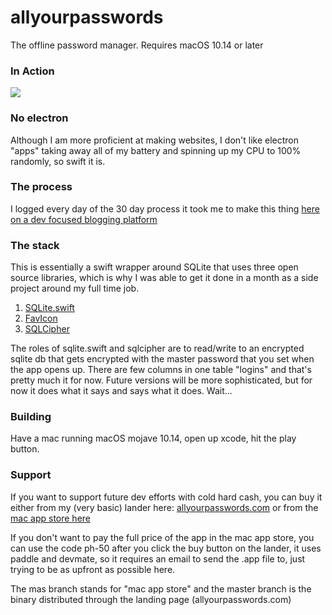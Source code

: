 # allyourpasswords
The offline password manager. Requires macOS 10.14 or later

### In Action

![](quick.gif)

### No electron

Although I am more proficient at making websites, I don't like electron "apps" taking away all of my battery and spinning up my CPU to 100% randomly, so swift it is.

### The process

I logged every day of the 30 day process it took me to make this thing [here on a dev focused blogging platform](https://dev.to/swlkr/day-1-making-a-native-macos-password-manager-for-people-who-hate-the-cloud-3j68)

### The stack
This is essentially a swift wrapper around SQLite that uses three open source libraries, which is why I was able to get it done in a month as a side project around my full time job.

1. [SQLite.swift](https://github.com/stephencelis/SQLite.swift)
2. [FavIcon](https://github.com/leonbreedt/FavIcon)
3. [SQLCipher](https://github.com/sqlcipher/sqlcipher)

The roles of sqlite.swift and sqlcipher are to read/write to an encrypted sqlite db that gets encrypted with the master password that you set when the app opens up. There are few columns in one table "logins" and that's pretty much it for now. Future versions will be more sophisticated, but for now it does what it says and says what it does. Wait...

### Building

Have a mac running macOS mojave 10.14, open up xcode, hit the play button.

### Support

If you want to support future dev efforts with cold hard cash, you can buy it either from my (very basic) lander here: [allyourpasswords.com](https://allyourpasswords.com) or from the [mac app store here](https://itunes.apple.com/us/app/all-your-passwords/id1450537302?mt=12)

If you don't want to pay the full price of the app in the mac app store, you can use the code ph-50 after you click the buy button on the lander, it uses paddle and devmate, so it requires an email to send the .app file to, just trying to be as upfront as possible here.

The mas branch stands for "mac app store" and the master branch is the binary distributed through the landing page (allyourpasswords.com)
